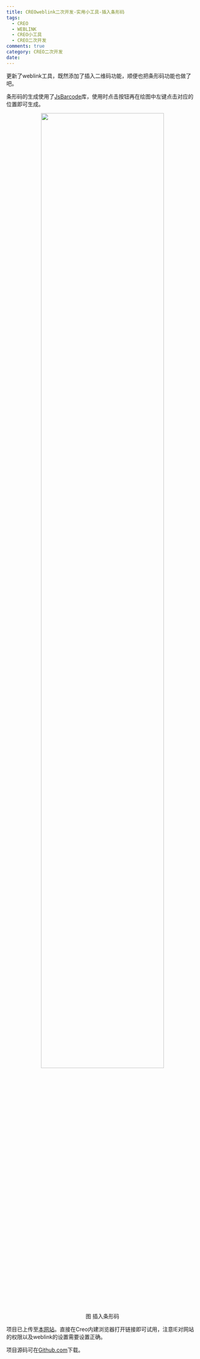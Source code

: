 ```yaml
---
title: CREOweblink二次开发-实用小工具-插入条形码
tags:
  - CREO
  - WEBLINK
  - CREO小工具
  - CREO二次开发
comments: true
category: CREO二次开发
date: 
---
```


更新了weblink工具，既然添加了插入二维码功能，顺便也把条形码功能也做了吧。

条形码的生成使用了<a href="https://github.com/lindell/JsBarcode" target="_blank">JsBarcode</a>库，使用时点击按钮再在绘图中左键点击对应的位置即可生成。

<div align="center">
    <img src="/img/proe/weblinktool17.png" style="width:80%" align="center"/>
    <p>图 插入条形码</p>
</div>

项目已上传至[本网站](http://weblink.hudi.site)。直接在Creo内建浏览器打开链接即可试用，注意IE对网站的权限以及weblink的设置需要设置正确。

项目源码可在<a href="https://github.com/slacker-HD/creo_weblink" target="_blank">Github.com</a>下载。